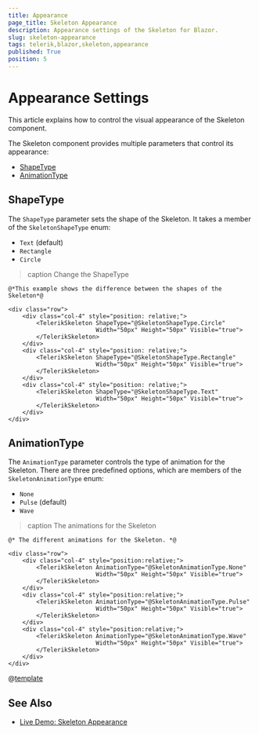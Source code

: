 ```yaml
---
title: Appearance
page_title: Skeleton Appearance
description: Appearance settings of the Skeleton for Blazor.
slug: skeleton-appearance
tags: telerik,blazor,skeleton,appearance
published: True
position: 5
---
```


# Appearance Settings

This article explains how to control the visual appearance of the Skeleton component.

The Skeleton component provides multiple parameters that control its appearance:

* [ShapeType](#shapetype)
* [AnimationType](#animationtype)


## ShapeType

The `ShapeType` parameter sets the shape of the Skeleton. It takes a member of the `SkeletonShapeType` enum:

* `Text` (default)
* `Rectangle`
* `Circle`

>caption Change the ShapeType

````RAZOR
@*This example shows the difference between the shapes of the Skeleton*@

<div class="row">
    <div class="col-4" style="position: relative;">
        <TelerikSkeleton ShapeType="@SkeletonShapeType.Circle"
                         Width="50px" Height="50px" Visible="true">
        </TelerikSkeleton>
    </div>
    <div class="col-4" style="position: relative;">
        <TelerikSkeleton ShapeType="@SkeletonShapeType.Rectangle"
                         Width="50px" Height="50px" Visible="true">
        </TelerikSkeleton>
    </div>
    <div class="col-4" style="position: relative;">
        <TelerikSkeleton ShapeType="@SkeletonShapeType.Text"
                         Width="50px" Height="50px" Visible="true">
        </TelerikSkeleton>
    </div>
</div>
````

## AnimationType

The `AnimationType` parameter controls the type of animation for the Skeleton. There are three predefined options, which are members of the `SkeletonAnimationType` enum:

* `None`
* `Pulse` (default)
* `Wave`

>caption The animations for the Skeleton

````RAZOR
@* The different animations for the Skeleton. *@

<div class="row">
    <div class="col-4" style="position:relative;">
        <TelerikSkeleton AnimationType="@SkeletonAnimationType.None"
                         Width="50px" Height="50px" Visible="true">
        </TelerikSkeleton>
    </div>
    <div class="col-4" style="position:relative;">
        <TelerikSkeleton AnimationType="@SkeletonAnimationType.Pulse"
                         Width="50px" Height="50px" Visible="true">
        </TelerikSkeleton>
    </div>
    <div class="col-4" style="position:relative;">
        <TelerikSkeleton AnimationType="@SkeletonAnimationType.Wave"
                         Width="50px" Height="50px" Visible="true">
        </TelerikSkeleton>
    </div>
</div>
````

@[template](/_contentTemplates/common/themebuilder-section.md#appearance-themebuilder)

## See Also

* [Live Demo: Skeleton Appearance](https://demos.telerik.com/blazor-ui/skeleton/appearance)
